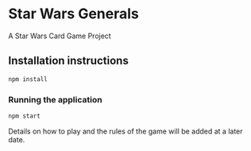 # Star Wars Generals
A Star Wars Card Game Project

## Installation instructions

```sh
npm install
```

### Running the application

```sh
npm start
```

Details on how to play and the rules of the game will be added at a later date.